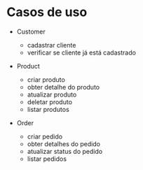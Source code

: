 # Casos de uso

- Customer
    - cadastrar cliente
    - verificar se cliente já está cadastrado

- Product
    - criar produto
    - obter detalhe do produto
    - atualizar produto
    - deletar produto
    - listar produtos

- Order
    - criar pedido
    - obter detalhes do pedido
    - atualizar status do pedido
    - listar pedidos